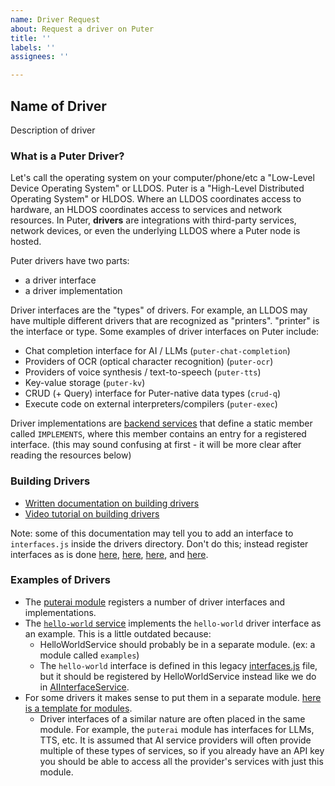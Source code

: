 ```yaml
---
name: Driver Request
about: Request a driver on Puter
title: ''
labels: ''
assignees: ''

---
```


## Name of Driver

Description of driver

### What is a Puter Driver?

Let's call the operating system on your computer/phone/etc a "Low-Level Device Operating System" or LLDOS. Puter is a "High-Level Distributed Operating System" or HLDOS. Where an LLDOS coordinates access to hardware, an HLDOS coordinates access to services and network resources. In Puter, **drivers** are integrations with third-party services, network devices, or even the underlying LLDOS where a Puter node is hosted.

Puter drivers have two parts:
- a driver interface
- a driver implementation

Driver interfaces are the "types" of drivers. For example, an LLDOS may have multiple different drivers that are recognized as "printers". "printer" is the interface or type. Some examples of driver interfaces on Puter include:
- Chat completion interface for AI / LLMs (`puter-chat-completion`)
- Providers of OCR (optical character recognition) (`puter-ocr`)
- Providers of voice synthesis / text-to-speech (`puter-tts`)
- Key-value storage (`puter-kv`)
- CRUD (+ Query) interface for Puter-native data types (`crud-q`)
- Execute code on external interpreters/compilers (`puter-exec`)

Driver implementations are [backend services](https://forkware.io/wiki/src-backend-contributors-modules) that define a static member called `IMPLEMENTS`, where this member contains an entry for a registered interface. (this may sound confusing at first - it will be more clear after reading the resources below)

### Building Drivers

- [Written documentation on building drivers](https://forkware.io/wiki/src-backend-howto_make_driver)
- [Video tutorial on building drivers](https://www.youtube.com/watch?v=8znQmrKgNxA&t=78s)

Note: some of this documentation may tell you to add an interface to `interfaces.js` inside the drivers directory. Don't do this; instead register interfaces as is done [here](https://forkware.io/blob/f0434435c4c12ba70bb86437428f82c72bb35bd0/src/backend/src/modules/puterai/AIInterfaceService.js), [here](https://forkware.io/blob/ce0ab02f39f16cbb99f4b7e8ee90196d443040ff/src/backend/src/modules/convert/ConvertAPIService.js#L14), [here](https://forkware.io/blob/feb2ca126f50d9642c08ce7800259b49b9ecb0db/src/backend/src/modules/mail/UserSendMailService.js#L12), and [here](https://forkware.io/blob/81ee52b00fea4b58b5e97ccec59b049a251c440a/src/backend/src/modules/puterexec/ExecInterfaceService.js).

### Examples of Drivers

- The [puterai module](https://forkware.io/blob/ec0a72114382a78d82bc7d0156daf1a2a003d567/src/backend/src/modules/puterai) registers a number of driver interfaces and implementations.
- The [`hello-world` service](https://forkware.io/blob/6a184d52b47d80f23babaa94f9ccc32ed6ea14be/src/backend/src/services/HelloWorldService.js) implements the `hello-world` driver interface as an example. This is a little outdated because:
  - HelloWorldService should probably be in a separate module. (ex: a module called `examples`)
  - The `hello-world` interface is defined in this legacy [interfaces.js](https://forkware.io/blob/6a184d52b47d80f23babaa94f9ccc32ed6ea14be/src/backend/src/services/drivers/interfaces.js) file, but it should be registered by HelloWorldService instead like we do in [AIInterfaceService](https://forkware.io/blob/f0434435c4c12ba70bb86437428f82c72bb35bd0/src/backend/src/modules/puterai/AIInterfaceService.js).
- For some drivers it makes sense to put them in a separate module. [here is a template for modules](https://forkware.io/blob/6a184d52b47d80f23babaa94f9ccc32ed6ea14be/src/backend/src/modules/template).
  - Driver interfaces of a similar nature are often placed in the same module. For example, the `puterai` module has interfaces for LLMs, TTS, etc. It is assumed that AI service providers will often provide multiple of these types of services, so if you already have an API key you should be able to access all the provider's services with just this module.
